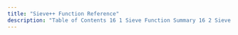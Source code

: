 ```yaml
---
title: "Sieve++ Function Reference"
description: "Table of Contents 16 1 Sieve Function Summary 16 2 Sieve Function Details..."
---
```


